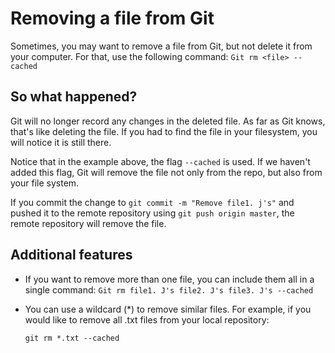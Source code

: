 # Removing a file from Git

Sometimes, you may want to remove a file from Git, but not delete it from your computer. For that, use the following command:
``Git rm <file> --cached``

## So what happened?

Git will no longer record any changes in the deleted file. As far as Git knows, that's like deleting the file. If you had to find the file in your filesystem, you will notice it is still there.

Notice that in the example above, the flag `--cached` is used. If we haven't added this flag, Git will remove the file not only from the repo, but also from your file system.

If you commit the change to `git commit -m "Remove file1. j's"` and pushed it to the remote repository using `git push origin master`, the remote repository will remove the file.

## Additional features

- If you want to remove more than one file, you can include them all in a single command:
    `Git rm file1. J's file2. J's file3. J's --cached`

-   You can use a wildcard (*) to remove similar files. For example, if you would like to remove all .txt files from your local repository:

    `git rm *.txt --cached`